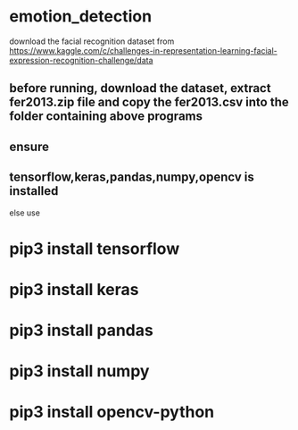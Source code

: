 # emotion_detection

download the facial recognition dataset from 
https://www.kaggle.com/c/challenges-in-representation-learning-facial-expression-recognition-challenge/data

## before running, download the dataset, extract fer2013.zip file and copy the fer2013.csv into the folder containing above programs

## ensure 
## tensorflow,keras,pandas,numpy,opencv is installed 
else use
# pip3 install tensorflow
# pip3 install keras
# pip3 install pandas
# pip3 install numpy
# pip3 install opencv-python

